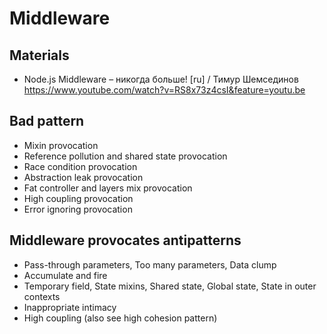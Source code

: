 # Middleware

## Materials

* Node.js Middleware – никогда больше! [ru] / Тимур Шемсединов https://www.youtube.com/watch?v=RS8x73z4csI&feature=youtu.be

## Bad pattern

* Mixin provocation
* Reference pollution and shared state provocation
* Race condition provocation
* Abstraction leak provocation
* Fat controller and layers mix provocation
* High coupling provocation
* Error ignoring provocation

## Middleware provocates antipatterns

* Pass-through parameters, Too many parameters, Data clump
* Accumulate and fire
* Temporary field, State mixins, Shared state, Global state, State in outer contexts
* Inappropriate intimacy
* High coupling (also see high cohesion pattern)
